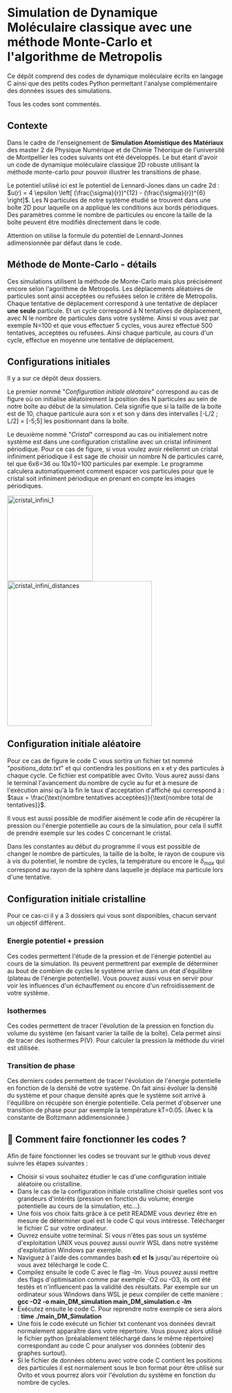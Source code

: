# Simulation de Dynamique Moléculaire classique avec une méthode Monte-Carlo et l'algorithme de Metropolis

Ce dépôt comprend des codes de dynamique moléculaire écrits en langage C ainsi que des petits codes Python permettant l'analyse complémentaire des données issues des simulations. 

Tous les codes sont commentés. 

## Contexte

Dans le cadre de l'enseignement de **Simulation Atomistique des Matériaux** des master 2 de Physique Numérique et de Chimie Théorique de l'université de Montpellier les codes suivants ont été développés. Le but étant d'avoir un code de dynamique moléculaire classique 2D robuste utilisant la méthode monte-carlo pour pouvoir illustrer les transitions de phase. 

Le potentiel utilisé ici est le potentiel de Lennard-Jones dans un cadre 2d : $u(r) = 4 \epsilon \left[ (\frac{\sigma}{r})^{12} - (\frac{\sigma}{r})^{6} \right]$. Les N particules de notre système étudié se trouvent dans une boîte 2D pour laquelle on a appliqué les conditions aux bords périodiques. Des paramètres comme le nombre de particules ou encore la taille de la boîte peuvent être modifiés directement dans le code. 

Attention on utilise la formule du potentiel de Lennard-Jonnes adimensionnée par défaut dans le code. 

## Méthode de Monte-Carlo - détails

Ces simulations utilisent la méthode de Monte-Carlo mais plus précisément encore selon l'agorithme de Metropolis. Les déplacements aléatoires de particules sont ainsi acceptées ou refusées selon le critère de Metropolis. Chaque tentative de déplacement correspond à une tentative de déplacer **une seule** particule. Et un cycle correspond à N tentatives de déplacement, avec N le nombre de particules dans votre système. Ainsi si vous avez par exemple N=100 et que vous effectuer 5 cycles, vous aurez effectué 500 tentatives, acceptées ou refusées. Ainsi chaque particule, au cours d'un cycle, effectue en moyenne une tentative de déplacement. 

## Configurations initiales 

Il y a sur ce dépôt deux dossiers. 

Le premier nommé "*Configuration initiale aléatoire*" correspond au cas de figure où on initialise aléatoirement la position des N particules au sein de notre boîte au début de la simulation. Cela signifie que si la taille de la boite est de 10, chaque particule aura son x et son y dans des intervalles [-L/2 ; L/2] = [-5;5] les positionnant dans la boîte. 

Le deuxième nommé "*Cristal*" correspond au cas ou initialement notre système est dans une configuration cristalline avec un cristal infiniment périodique. Pour ce cas de figure, si vous voulez avoir réellemnt un cristal infiniment périodique il est sage de choisir un nombre N de particules carré, tel que 6x6=36 ou 10x10=100 particules par exemple. Le programme calculera automatiquement comment espacer vos particules pour que le cristal soit infiniment périodique en prenant en compte les images périodiques. 

<img width="197.5" alt="cristal_infini_1" src="https://github.com/user-attachments/assets/6ba9b531-ef50-4a5b-b935-977eb512bed7">

<img width="335" alt="cristal_infini_distances" src="https://github.com/user-attachments/assets/6d0aead2-b25b-4dd0-a3ef-9e220450840f">

## Configuration initiale aléatoire 

Pour ce cas de figure le code C vous sortira un fichier txt nommé "*positions_data.txt*" et qui contiendra les positions en x et y des particules à chaque cycle. Ce fichier est compatible avec Ovito.
Vous aurez aussi dans le terminal l'avancement du nombre de cycle au fur et à mesure de l'exécution ainsi qu'à la fin le taux d'acceptation d'affiché qui correspond à : $taux = \frac{\text{nombre tentatives acceptées}}{\text{nombre total de tentatives}}$. 

Il vous est aussi possible de modifier aisément le code afin de récupérer la pression ou l'énergie potentielle au cours de la simulation, pour cela il suffit de prendre exemple sur les codes C concernant le cristal.

Dans les constantes au début du programme il vous est possible de changer le nombre de particules, la taille de la boîte, le rayon de coupure vis à vis du potentiel, le nombre de cycles, la température ou encore le $\delta_{max}$ qui correspond au rayon de la sphère dans laquelle je déplace ma particule lors d'une tentative. 

## Configuration initiale cristalline

Pour ce cas-ci il y a 3 dossiers qui vous sont disponibles, chacun servant un objectif différent. 

### Energie potentiel + pression

Ces codes permettent l'étude de la pression et de l'énergie potentiel au cours de la simulation. Ils peuvent permettrent par exemple de déterminer au bout de combien de cycles le système arrive dans un état d'équilibre (plateau de l'énergie potentielle). 
Vous pouvez aussi vous en servir pour voir les influences d'un échauffement ou encore d'un refroidissement de votre système. 

### Isothermes

Ces codes permettent de tracer l'évolution de la pression en fonction du volume du système (en faisant varier la taille de la boîte). Cela permet ainsi de tracer des isothermes P(V). 
Pour calculer la pression la méthode du viriel est utilisée. 

### Transition de phase 

Ces derniers codes permettent de tracer l'évolution de l'énergie potentielle en fonction de la densité de votre système. On fait ainsi évoluer la densité du système et pour chaque densité après que le système soit arrivé à l'équilibre on récupère son énergie potentielle. 
Cela permet d'observer une transition de phase pour par exemple la température kT=0.05. (Avec k la constante de Boltzmann addimensionnée.)

## :ring_buoy: Comment faire fonctionner les codes ? 

Afin de faire fonctionner les codes se trouvant sur le github vous devez suivre les étapes suivantes : 
- Choisir si vous souhaitez étudier le cas d'une configuration initiale aléatoire ou cristalline.
- Dans le cas de la configuration initiale cristalline choisir quelles sont vos grandeurs d'intérêts (pression en fonction du volume, énergie potentielle au cours de la simulation, etc...).
- Une fois vos choix faits grâce à ce petit README vous devriez être en mesure de déterminer quel est le code C qui vous intéresse. Télécharger le fichier C sur votre ordinateur.
- Ouvrez ensuite votre terminal. Si vous n'êtes pas sous un système d'exploitation UNIX vous pouvez aussi ouvrir WSL dans notre système d'exploitation Windows par exemple.
- Naviguez à l'aide des commandes bash **cd** et **ls** jusqu'au répertoire où vous avez téléchargé le code C. 
- Compilez ensuite le code C avec le flag -lm. Vous pouvez aussi mettre des flags d'optimisation comme par exemple -O2 ou -O3, ils ont été testés et n'influencent pas la validité des résultats.
  Par exemple sur un ordinateur sous Windows dans WSL je peux compiler de cette manière :
  **gcc -O2 -o main_DM_simulation main_DM_simulation.c -lm**
- Exécutez ensuite le code C.
  Pour reprendre notre exemple ce sera alors : **time ./main_DM_Simulation**
- Une fois le code exécuté un fichier txt contenant vos données devrait normalement apparaître dans votre répertoire. Vous pouvez alors utilisé le fichier python (préalablement téléchargé dans le même répertoire) correspondant au code C pour analyser vos données (obtenir des graphes surtout).
- Si le fichier de données obtenu avec votre code C contient les positions des particules il est normalement sous le bon format pour être utilisé sur Ovito et vous pourrez alors voir l'évolution du système en fonction du nombre de cycles.  

